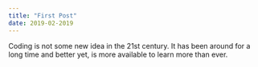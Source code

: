 ```yaml
---
title: "First Post"
date: 2019-02-2019
---
```


Coding is not some new idea in the 21st century. It has been around for a long time and better yet, is more available
to learn more than ever.

